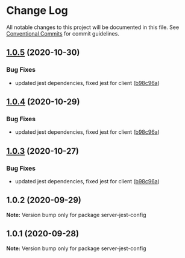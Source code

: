 # Change Log

All notable changes to this project will be documented in this file.
See [Conventional Commits](https://conventionalcommits.org) for commit guidelines.

## [1.0.5](http://github.com//cap-md089/evmplus-org-com-v6/compare/server-jest-config@1.0.2...server-jest-config@1.0.5) (2020-10-30)


### Bug Fixes

* updated jest dependencies, fixed jest for client ([b98c96a](http://github.com//cap-md089/evmplus-org-com-v6/commit/b98c96a97dac6840308775bad73aec6801391690))





## [1.0.4](http://github.com//cap-md089/evmplus-org-com-v6/compare/server-jest-config@1.0.2...server-jest-config@1.0.4) (2020-10-29)


### Bug Fixes

* updated jest dependencies, fixed jest for client ([b98c96a](http://github.com//cap-md089/evmplus-org-com-v6/commit/b98c96a97dac6840308775bad73aec6801391690))





## [1.0.3](http://github.com//cap-md089/evmplus-org-com-v6/compare/server-jest-config@1.0.2...server-jest-config@1.0.3) (2020-10-27)


### Bug Fixes

* updated jest dependencies, fixed jest for client ([b98c96a](http://github.com//cap-md089/evmplus-org-com-v6/commit/b98c96a97dac6840308775bad73aec6801391690))





## 1.0.2 (2020-09-29)

**Note:** Version bump only for package server-jest-config





## 1.0.1 (2020-09-28)

**Note:** Version bump only for package server-jest-config
